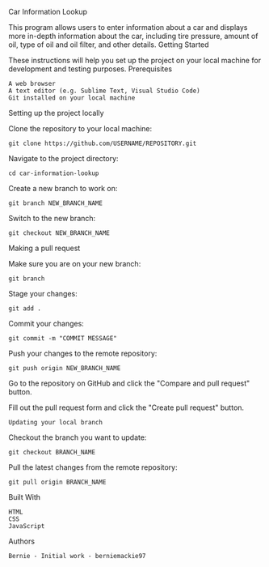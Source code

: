 Car Information Lookup

This program allows users to enter information about a car and displays more in-depth information about the car, including tire pressure, amount of oil, type of oil and oil filter, and other details.
Getting Started

These instructions will help you set up the project on your local machine for development and testing purposes.
Prerequisites

    A web browser
    A text editor (e.g. Sublime Text, Visual Studio Code)
    Git installed on your local machine

Setting up the project locally

Clone the repository to your local machine:

    git clone https://github.com/USERNAME/REPOSITORY.git

Navigate to the project directory:

    cd car-information-lookup

Create a new branch to work on:

    git branch NEW_BRANCH_NAME

Switch to the new branch:

    git checkout NEW_BRANCH_NAME

Making a pull request

Make sure you are on your new branch:

    git branch

Stage your changes:

    git add .

Commit your changes:

    git commit -m "COMMIT MESSAGE"

Push your changes to the remote repository:

    git push origin NEW_BRANCH_NAME

Go to the repository on GitHub and click the "Compare and pull request" button.

Fill out the pull request form and click the "Create pull request" button.

    Updating your local branch

Checkout the branch you want to update:

    git checkout BRANCH_NAME

Pull the latest changes from the remote repository:

    git pull origin BRANCH_NAME

Built With

    HTML
    CSS
    JavaScript

Authors

    Bernie - Initial work - berniemackie97
